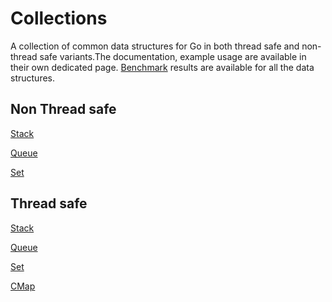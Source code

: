 # Collections
A collection of common data structures for Go in both thread safe and non-thread safe variants.The documentation, 
example usage are available in their own dedicated page. [Benchmark](benchmark/benchmark.txt) results are available for 
all the data structures. 

## Non Thread safe

[Stack](stack/)

[Queue](queue/)

[Set](set/)

## Thread safe

[Stack](concurrent/stack/)

[Queue](concurrent/queue/)

[Set](concurrent/set/)

[CMap](concurrent/cmap/)